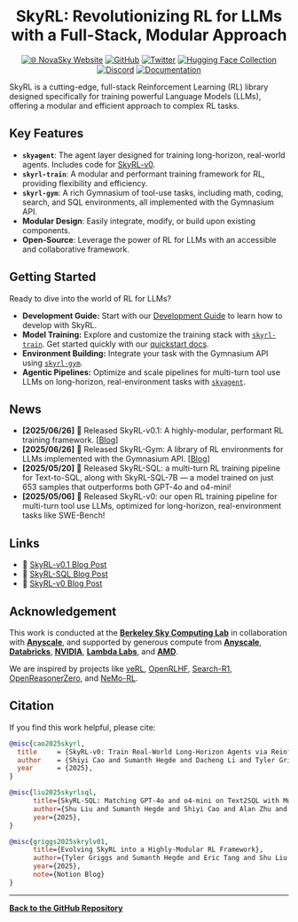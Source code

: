 <div align="center">

# SkyRL: Revolutionizing RL for LLMs with a Full-Stack, Modular Approach

[![🌐 NovaSky Website](https://img.shields.io/badge/-Visit%20Website-5865F2?style=for-the-badge)](https://novasky-ai.github.io/)
[![GitHub](https://img.shields.io/badge/SkyRL-000000?style=for-the-badge&logo=github&logoColor=000&logoColor=white)](https://github.com/NovaSky-AI/SkyRL)
[![Twitter](https://img.shields.io/badge/NovaSky-white?style=for-the-badge&logo=X&logoColor=000&color=000&labelColor=white)](https://x.com/NovaSkyAI)
[![Hugging Face Collection](https://img.shields.io/badge/NovaSky-fcd022?style=for-the-badge&logo=huggingface&logoColor=000&labelColor)](https://huggingface.co/NovaSky-AI)
[![Discord](https://img.shields.io/badge/NovaSky-5865F2?style=for-the-badge&logo=discord&logoColor=white)](https://discord.gg/cJF2JUaaAN)
[![Documentation](https://img.shields.io/badge/Documentation-blue?style=for-the-badge&logo=readthedocs&logoColor=white)](https://skyrl.readthedocs.io/en/latest/)

</div>

SkyRL is a cutting-edge, full-stack Reinforcement Learning (RL) library designed specifically for training powerful Language Models (LLMs), offering a modular and efficient approach to complex RL tasks.

## Key Features

*   **`skyagent`**: The agent layer designed for training long-horizon, real-world agents. Includes code for [SkyRL-v0](https://novasky-ai.notion.site/skyrl-v0).
*   **`skyrl-train`**: A modular and performant training framework for RL, providing flexibility and efficiency.
*   **`skyrl-gym`**: A rich Gymnasium of tool-use tasks, including math, coding, search, and SQL environments, all implemented with the Gymnasium API.
*   **Modular Design**: Easily integrate, modify, or build upon existing components.
*   **Open-Source**: Leverage the power of RL for LLMs with an accessible and collaborative framework.

## Getting Started

Ready to dive into the world of RL for LLMs?

*   **Development Guide:** Start with our [Development Guide](https://skyrl.readthedocs.io/en/latest/getting-started/development.html) to learn how to develop with SkyRL.
*   **Model Training:** Explore and customize the training stack with [`skyrl-train`](./skyrl-train). Get started quickly with our [quickstart docs](https://skyrl.readthedocs.io/en/latest/index.html).
*   **Environment Building:** Integrate your task with the Gymnasium API using [`skyrl-gym`](./skyrl-gym).
*   **Agentic Pipelines:** Optimize and scale pipelines for multi-turn tool use LLMs on long-horizon, real-environment tasks with [`skyagent`](./skyagent).

## News

*   **[2025/06/26]** 🎉 Released SkyRL-v0.1: A highly-modular, performant RL training framework. [[Blog](https://novasky-ai.notion.site/skyrl-v01)]
*   **[2025/06/26]** 🎉 Released SkyRL-Gym: A library of RL environments for LLMs implemented with the Gymnasium API. [[Blog](https://novasky-ai.notion.site/skyrl-v01)]
*   **[2025/05/20]** 🎉 Released SkyRL-SQL: a multi-turn RL training pipeline for Text-to-SQL, along with SkyRL-SQL-7B — a model trained on just 653 samples that outperforms both GPT-4o and o4-mini!
*   **[2025/05/06]** 🎉 Released SkyRL-v0: our open RL training pipeline for multi-turn tool use LLMs, optimized for long-horizon, real-environment tasks like SWE-Bench!

## Links

*   📜 [SkyRL-v0.1 Blog Post](https://novasky-ai.notion.site/skyrl-v01)
*   📜 [SkyRL-SQL Blog Post](https://novasky-ai.notion.site/skyrl-sql)
*   📜 [SkyRL-v0 Blog Post](https://novasky-ai.notion.site/skyrl-v0)

## Acknowledgement

This work is conducted at the [**Berkeley Sky Computing Lab**](https://sky.cs.berkeley.edu/) in collaboration with [**Anyscale**](https://www.anyscale.com/), and supported by generous compute from [**Anyscale**](https://www.anyscale.com/), [**Databricks**](https://www.databricks.com/), [**NVIDIA**](https://developer.nvidia.com/brev), [**Lambda Labs**](https://lambdalabs.com/service/gpu-cloud?srsltid=AfmBOop5FnmEFTkavVtdZDsLWvHWNg6peXtat-OXJ9MW5GMNsk756PE5), and [**AMD**](https://www.amd.com/en.html).

We are inspired by projects like [veRL](https://github.com/volcengine/verl), [OpenRLHF](https://github.com/OpenRLHF/OpenRLHF), [Search-R1](https://github.com/PeterGriffinJin/Search-R1), [OpenReasonerZero](https://github.com/Open-Reasoner-Zero/Open-Reasoner-Zero), and [NeMo-RL](https://github.com/NVIDIA-NeMo/RL).

## Citation

If you find this work helpful, please cite:

```bibtex
@misc{cao2025skyrl,
  title     = {SkyRL-v0: Train Real-World Long-Horizon Agents via Reinforcement Learning},
  author    = {Shiyi Cao and Sumanth Hegde and Dacheng Li and Tyler Griggs and Shu Liu and Eric Tang and Jiayi Pan and Xingyao Wang and Akshay Malik and Graham Neubig and Kourosh Hakhamaneshi and Richard Liaw and Philipp Moritz and Matei Zaharia and Joseph E. Gonzalez and Ion Stoica},
  year      = {2025},
}
```

```bibtex
@misc{liu2025skyrlsql,
      title={SkyRL-SQL: Matching GPT-4o and o4-mini on Text2SQL with Multi-Turn RL},
      author={Shu Liu and Sumanth Hegde and Shiyi Cao and Alan Zhu and Dacheng Li and Tyler Griggs and Eric Tang and Akshay Malik and Kourosh Hakhamaneshi and Richard Liaw and Philipp Moritz and Matei Zaharia and Joseph E. Gonzalez and Ion Stoica},
      year={2025},
}
```

```bibtex
@misc{griggs2025skrylv01,
      title={Evolving SkyRL into a Highly-Modular RL Framework},
      author={Tyler Griggs and Sumanth Hegde and Eric Tang and Shu Liu and Shiyi Cao and Dacheng Li and Charlie Ruan and Philipp Moritz and Kourosh Hakhamaneshi and Richard Liaw and Akshay Malik and Matei Zaharia and Joseph E. Gonzalez and Ion Stoica},
      year={2025},
      note={Notion Blog}
}
```

---
**[Back to the GitHub Repository](https://github.com/NovaSky-AI/SkyRL)**